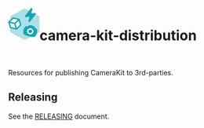 <img align="left" width="64" height="64" src="docs/camerakit_icon.svg">

# camera-kit-distribution

</br>

Resources for publishing CameraKit to 3rd-parties.

## Releasing

See the [RELEASING](./RELEASING.md) document.